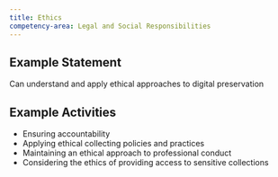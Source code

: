 ```yaml
---
title: Ethics
competency-area: Legal and Social Responsibilities
---
```


## Example Statement

Can understand and apply ethical approaches to digital preservation	

## Example Activities

* Ensuring accountability
* Applying ethical collecting policies and practices
* Maintaining an ethical approach to professional conduct
* Considering the ethics of providing access to sensitive collections
